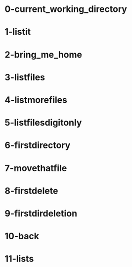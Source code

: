 # 0-current_working_directory
# 1-listit
# 2-bring_me_home
# 3-listfiles
# 4-listmorefiles
# 5-listfilesdigitonly
# 6-firstdirectory
# 7-movethatfile
# 8-firstdelete
# 9-firstdirdeletion
# 10-back
# 11-lists
